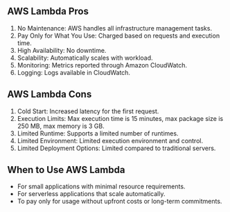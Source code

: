 
## AWS Lambda Pros
1. No Maintenance: AWS handles all infrastructure management tasks.
2. Pay Only for What You Use: Charged based on requests and execution time.
3. High Availability: No downtime.
4. Scalability: Automatically scales with workload.
5. Monitoring: Metrics reported through Amazon CloudWatch.
6. Logging: Logs available in CloudWatch.

## AWS Lambda Cons
1. Cold Start: Increased latency for the first request.
2. Execution Limits: Max execution time is 15 minutes, max package size is 250 MB, max memory is 3 GB.
3. Limited Runtime: Supports a limited number of runtimes.
4. Limited Environment: Limited execution environment and control.
5. Limited Deployment Options: Limited compared to traditional servers.

## When to Use AWS Lambda
- For small applications with minimal resource requirements.
- For serverless applications that scale automatically.
- To pay only for usage without upfront costs or long-term commitments.